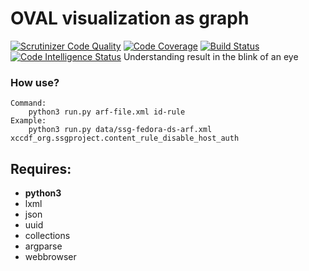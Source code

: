 # OVAL visualization as graph
[![Scrutinizer Code Quality](https://scrutinizer-ci.com/g/OpenSCAP/OVAL-visualization-as-graph/badges/quality-score.png?b=codeStyle)](https://scrutinizer-ci.com/g/OpenSCAP/OVAL-visualization-as-graph/?branch=codeStyle) [![Code Coverage](https://scrutinizer-ci.com/g/OpenSCAP/OVAL-visualization-as-graph/badges/coverage.png?b=codeStyle)](https://scrutinizer-ci.com/g/OpenSCAP/OVAL-visualization-as-graph/?branch=codeStyle) [![Build Status](https://scrutinizer-ci.com/g/OpenSCAP/OVAL-visualization-as-graph/badges/build.png?b=codeStyle)](https://scrutinizer-ci.com/g/OpenSCAP/OVAL-visualization-as-graph/build-status/codeStyle) [![Code Intelligence Status](https://scrutinizer-ci.com/g/OpenSCAP/OVAL-visualization-as-graph/badges/code-intelligence.svg?b=codeStyle)](https://scrutinizer-ci.com/code-intelligence)
Understanding result in the blink of an eye

### How use?
```
Command:
    python3 run.py arf-file.xml id-rule
Example:
    python3 run.py data/ssg-fedora-ds-arf.xml xccdf_org.ssgproject.content_rule_disable_host_auth
```
## Requires:
  * **python3**
  * lxml
  * json
  * uuid
  * collections
  * argparse
  * webbrowser